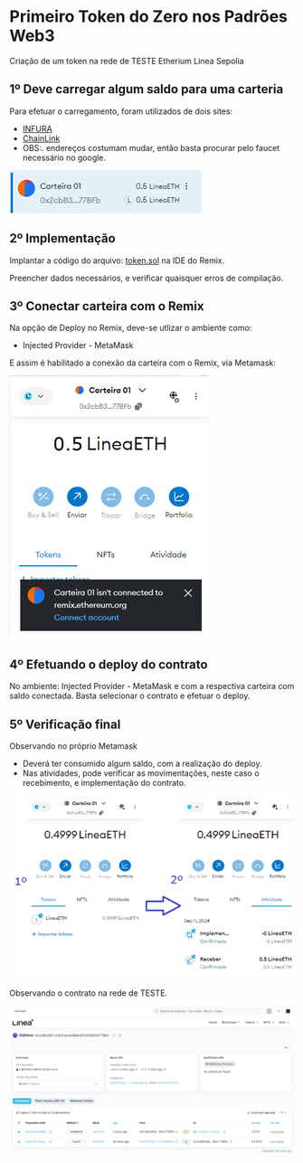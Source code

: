 # Primeiro Token do Zero nos Padrões Web3
Criação de um token na rede de TESTE Etherium Linea Sepolia

## 1º Deve carregar algum saldo para uma carteria

Para efetuar o carregamento, foram utilizados de dois sites:
 - [INFURA](https://app.infura.io/)
 - [ChainLink](https://faucets.chain.link/linea-sepolia)
 - OBS:. endereços costumam mudar, então basta procurar pelo faucet necessário no google.

![Carteira](./imagens/carteira-01.png)

## 2º Implementação

Implantar a código do arquivo: [token.sol](token.sol) na IDE do Remix.

Preencher dados necessários, e verificar quaisquer erros de compilação.

## 3º Conectar carteira com o Remix

Na opção de Deploy no Remix, deve-se utlizar o ambiente como:
- Injected Provider - MetaMask

E assim é habilitado a conexão da carteira com o Remix, via Metamask:

![Conectar carteira](./imagens/carteira-conect.png)

## 4º Efetuando o deploy do contrato

No ambiente: Injected Provider - MetaMask e com a respectiva carteira com saldo conectada. Basta selecionar o contrato e efetuar o deploy.

## 5º Verificação final

Observando no próprio Metamask
- Deverá ter consumido algum saldo, com a realização do deploy.
- Nas atividades, pode verificar as movimentações, neste caso o recebimento, e implementação do contrato.

![Metamask sucesso](./imagens/metamask-success.png)

Observando o contrato na rede de TESTE.

![Linea Testnet](./imagens/linea-testnet-success.png)